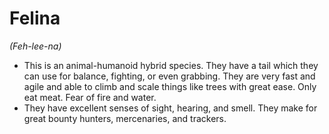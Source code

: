 # Felina

*(Feh-lee-na)*

- This is an animal-humanoid hybrid species. They have a tail which they can use for balance, fighting, or even grabbing. They are very fast and agile and able to climb and scale things like trees with great ease. Only eat meat. Fear of fire and water. 
- They have excellent senses of sight, hearing, and smell. They make for great bounty hunters, mercenaries, and trackers.
